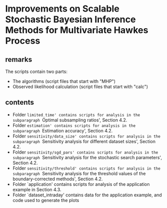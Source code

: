 # Improvements on Scalable Stochastic Bayesian Inference Methods for Multivariate Hawkes Process


## remarks

The scripts contain two parts:
- The algorithms (script files that start with "MHP")
- Observed likelihood calculation (script files that start with "calc")

## contents

- Folder `limited_time' contains scripts for analysis in the subparagraph `Optimal subsampling ratios', Section 4.2.
- Folder `estimation' contains scripts for analysis in the subparagraph `Estimation accuracy', Section 4.2.
- Folder `sensitivity/data_size' contains scripts for analysis in the subparagraph `Sensitivity analysis for different dataset sizes', Section 4.2.
- Folder `sensitivity/sgd_pars' contains scripts for analysis in the subparagraph `Sensitivity analysis for the stochastic search parameters', Section 4.2.
- Folder `sensitivity/threshold' contains scripts for analysis in the subparagraph `Sensitivity analysis for the threshold values of the boundary-corrected methods', Section 4.2.
- Folder `application' contains scripts for analysis of the application example in Section 4.3.
- Folder `dataset_intraday' contains data for the application example, and code used to generate the plots

